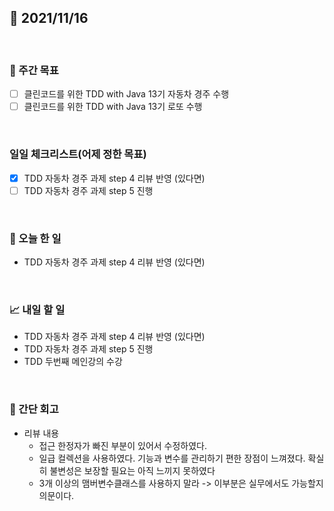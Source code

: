 ## 📅 2021/11/16

<br/>

### 🏹 주간 목표

- [ ] 클린코드를 위한 TDD with Java 13기 자동차 경주 수행
- [ ] 클린코드를 위한 TDD with Java 13기 로또 수행

<br/>

### 일일 체크리스트(어제 정한 목표)

- [x] TDD 자동차 경주 과제 step 4 리뷰 반영 (있다면)
- [ ] TDD 자동차 경주 과제 step 5 진행

<br/>

### 💯 오늘 한 일

- TDD 자동차 경주 과제 step 4 리뷰 반영 (있다면)

<br/>

### 📈 내일 할 일

- TDD 자동차 경주 과제 step 4 리뷰 반영 (있다면)
- TDD 자동차 경주 과제 step 5 진행
- TDD 두번째 메인강의 수강


<br/>

### 🧐 간단 회고

- 리뷰 내용
  - 접근 한정자가 빠진 부분이 있어서 수정하였다.
  - 일급 컬렉션을 사용하였다. 기능과 변수를 관리하기 편한 장점이 느껴졌다. 확실히 불변성은 보장할 필요는 아직 느끼지 못하였다
  - 3개 이상의 맴버변수클래스를 사용하지 말라 -> 이부분은 실무에서도 가능할지 의문이다.